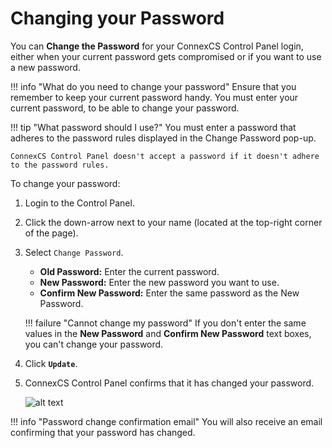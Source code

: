 # Changing your Password

You can **Change the Password** for your ConnexCS Control Panel login, either when your current password gets compromised or if you want to use a new password.

!!! info "What do you need to change your password"
    Ensure that you remember to keep your current password handy. You must enter your current password, to be able to change your password.

!!! tip "What password should I use?"
    You must enter a password that adheres to the password rules displayed in the Change Password pop-up.

    ConnexCS Control Panel doesn't accept a password if it doesn't adhere to the password rules.

To change your password:

1. Login to the Control Panel.
2. Click the down-arrow next to your name (located at the top-right corner of the page).
3. Select `Change Password`.
    * **Old Password:** Enter the current password.
    * **New Password:** Enter the new password you want to use.
    * **Confirm New Password:** Enter the same password as the New Password.

    !!! failure "Cannot change my password"
        If you don't enter the same values in the **New Password** and **Confirm New Password** text boxes, you can't change your password.

4. Click **`Update`**.
5. ConnexCS Control Panel confirms that it has changed your password.

    ![alt text][change-your-password]

!!! info "Password change confirmation email"
    You will also receive an email confirming that your password has changed.

[change-your-password]: /misc/img/change-your-password.jpg "change-your-password"

